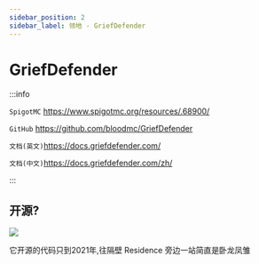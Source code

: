 ```yaml
---
sidebar_position: 2
sidebar_label: 领地 - GriefDefender
---
```


# GriefDefender

:::info

`SpigotMC` https://www.spigotmc.org/resources/.68900/

`GitHub` https://github.com/bloodmc/GriefDefender

`文档(英文)`https://docs.griefdefender.com/

`文档(中文)`https://docs.griefdefender.com/zh/

:::

## 开源?

![](_images/GriefDefender-github.png)

它开源的代码只到2021年,往隔壁 Residence 旁边一站简直是卧龙凤雏
